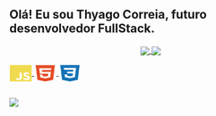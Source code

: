 ## Olá! Eu sou Thyago Correia, futuro desenvolvedor FullStack.

<div align="center">
  <a href="https://www.linkedin.com/in/thyagoasc" target="_blank">
  <img align="center" height="180em" src="https://github-readme-stats.vercel.app/api?username=thyagoasc&show_icons=true&theme=blue-green&include_all_commits=true&count_private=true"/>
  <img align="center" height="120em" src="https://github-readme-stats.vercel.app/api/top-langs/?username=thyagoasc&layout=compact&langs_count=7&theme=blue-green"/>
</div>
  <div style="display: inline_block"><br>
   <img align="center" height="30" width="40" src='https://github.com/devicons/devicon/blob/1119b9f84c0290e0f0b38982099a2bd027a48bf1/icons/javascript/javascript-plain.svg'/>
    <img align="center" height="30" width="40" src='https://github.com/devicons/devicon/blob/1119b9f84c0290e0f0b38982099a2bd027a48bf1/icons/html5/html5-plain.svg'/>
    <img align="center" height="30" width="40" src='https://github.com/devicons/devicon/blob/1119b9f84c0290e0f0b38982099a2bd027a48bf1/icons/css3/css3-plain.svg'/>
</div>

##
  
<div>
  <a href="https://www.linkedin.com/in/thyagoasc" target="_blank"><img src="https://img.shields.io/badge/-LinkedIn-%230077B5?style=for-the-badge&logo=linkedin&logoColor=white" target="_blank"></a>
</div>

